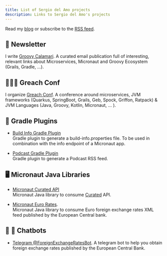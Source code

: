 ```yaml
---
title: List of Sergio del Amo projects
description: Links to Sergio del Amo's projects
---
```


Read my [blog](https://sergiodelamo.com/blog/index.html) or subscribe to the [RSS feed](https://sergiodelamo.com/blog/index.html).

## 📨 Newsletter

I write [Groovy Calamari](http://groovycalamari.com). A curated email publication full of interesting, relevant links about Microservices, Micronaut and Groovy Ecosystem (Grails, Gradle, ...). 

## 👨🏼‍🏫 Greach Conf

I organize [Greach Conf](https://greachconf). A conference around microservices, JVM frameworks (Quarkus, SpringBoot, Grails, Geb, Spock, Griffon, Ratpack) & JVM Languages (Java, Groovy, Kotlin, Micronaut,  ... ).

## 🐘 Gradle Plugins

- [Build Info Gradle Plugin](https://sdelamo.github.io/build-info-gradle-plugin/index.html)  
Gradle plugin to generate a build-info.properties file. To be used in combination with the info endpoint of  a Micronaut app. 

- [Podcast Gradle Plugin](https://sdelamo.github.io/podcast-gradle-plugin/index.html)  
Gradle plugin to generate a Podcast RSS feed.

## 🖥 Micronaut Java Libraries

- [Micronaut Curated API](https://sdelamo.github.io/curatedapi/index.html)  
Micronaut Java library to consume [Curated](https://curated.co) API. 

- [Micronaut Euro Rates](https://sdelamo.github.io/eurorates/index.html).  
Micronaut Java library to consume Euro foreign exchange rates XML feed published by the European Central bank.

## 🤖 💬 Chatbots

- [Telegram @ForeignExchangeRatesBot](https://exchangeratesbot.com). A telegram bot to help you obtain foreign exchange rates published by the European Central Bank.
